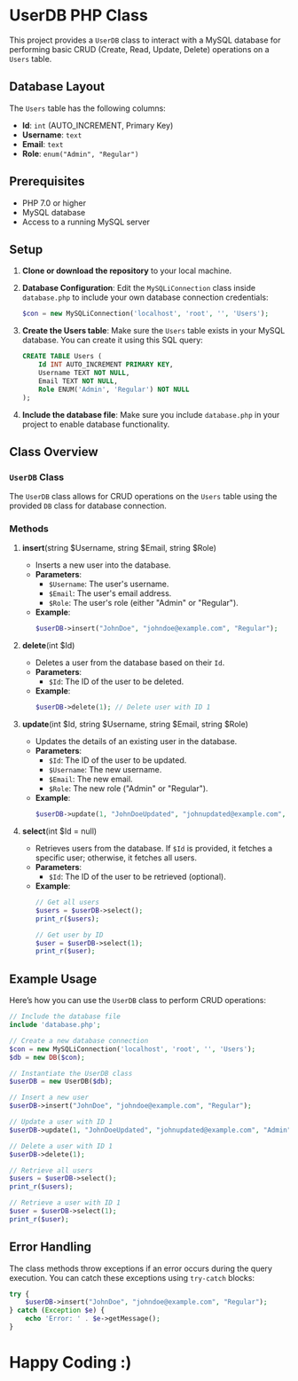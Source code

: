 
# UserDB PHP Class

This project provides a `UserDB` class to interact with a MySQL database for performing basic CRUD (Create, Read, Update, Delete) operations on a `Users` table.

## Database Layout

The `Users` table has the following columns:

- **Id**: `int` (AUTO_INCREMENT, Primary Key)
- **Username**: `text`
- **Email**: `text`
- **Role**: `enum("Admin", "Regular")`

## Prerequisites

- PHP 7.0 or higher
- MySQL database
- Access to a running MySQL server

## Setup

1. **Clone or download the repository** to your local machine.
   
2. **Database Configuration**: Edit the `MySQLiConnection` class inside `database.php` to include your own database connection credentials:
    ```php
    $con = new MySQLiConnection('localhost', 'root', '', 'Users');
    ```

3. **Create the Users table**: Make sure the `Users` table exists in your MySQL database. You can create it using this SQL query:
    ```sql
    CREATE TABLE Users (
        Id INT AUTO_INCREMENT PRIMARY KEY,
        Username TEXT NOT NULL,
        Email TEXT NOT NULL,
        Role ENUM('Admin', 'Regular') NOT NULL
    );
    ```

4. **Include the database file**: Make sure you include `database.php` in your project to enable database functionality.

## Class Overview

### `UserDB` Class

The `UserDB` class allows for CRUD operations on the `Users` table using the provided `DB` class for database connection.

### Methods

1. **insert**(string $Username, string $Email, string $Role)
   - Inserts a new user into the database.
   - **Parameters**:
     - `$Username`: The user's username.
     - `$Email`: The user's email address.
     - `$Role`: The user's role (either "Admin" or "Regular").
   - **Example**:
     ```php
     $userDB->insert("JohnDoe", "johndoe@example.com", "Regular");
     ```

2. **delete**(int $Id)
   - Deletes a user from the database based on their `Id`.
   - **Parameters**:
     - `$Id`: The ID of the user to be deleted.
   - **Example**:
     ```php
     $userDB->delete(1); // Delete user with ID 1
     ```

3. **update**(int $Id, string $Username, string $Email, string $Role)
   - Updates the details of an existing user in the database.
   - **Parameters**:
     - `$Id`: The ID of the user to be updated.
     - `$Username`: The new username.
     - `$Email`: The new email.
     - `$Role`: The new role ("Admin" or "Regular").
   - **Example**:
     ```php
     $userDB->update(1, "JohnDoeUpdated", "johnupdated@example.com", "Admin");
     ```

4. **select**(int $Id = null)
   - Retrieves users from the database. If `$Id` is provided, it fetches a specific user; otherwise, it fetches all users.
   - **Parameters**:
     - `$Id`: The ID of the user to be retrieved (optional).
   - **Example**:
     ```php
     // Get all users
     $users = $userDB->select();
     print_r($users);

     // Get user by ID
     $user = $userDB->select(1);
     print_r($user);
     ```

## Example Usage

Here’s how you can use the `UserDB` class to perform CRUD operations:

```php
// Include the database file
include 'database.php';

// Create a new database connection
$con = new MySQLiConnection('localhost', 'root', '', 'Users');
$db = new DB($con);

// Instantiate the UserDB class
$userDB = new UserDB($db);

// Insert a new user
$userDB->insert("JohnDoe", "johndoe@example.com", "Regular");

// Update a user with ID 1
$userDB->update(1, "JohnDoeUpdated", "johnupdated@example.com", "Admin");

// Delete a user with ID 1
$userDB->delete(1);

// Retrieve all users
$users = $userDB->select();
print_r($users);

// Retrieve a user with ID 1
$user = $userDB->select(1);
print_r($user);
```

## Error Handling

The class methods throw exceptions if an error occurs during the query execution. You can catch these exceptions using `try-catch` blocks:

```php
try {
    $userDB->insert("JohnDoe", "johndoe@example.com", "Regular");
} catch (Exception $e) {
    echo 'Error: ' . $e->getMessage();
}
```

# Happy Coding :)
